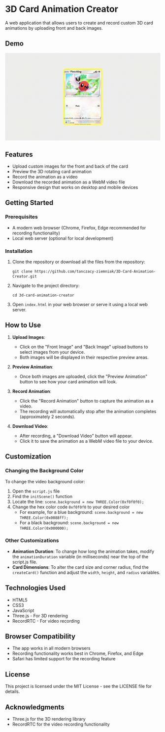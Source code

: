 # 3D Card Animation Creator

A web application that allows users to create and record custom 3D card animations by uploading front and back images.

## Demo

![Alt Text](https://github.com/tanczacy-ziemniak/3D-Card-Animation-Creator/blob/main/demo/card-animation-720p.gif)

## Features

- Upload custom images for the front and back of the card
- Preview the 3D rotating card animation
- Record the animation as a video
- Download the recorded animation as a WebM video file
- Responsive design that works on desktop and mobile devices


## Getting Started

### Prerequisites

- A modern web browser (Chrome, Firefox, Edge recommended for recording functionality)
- Local web server (optional for local development)

### Installation

1. Clone the repository or download all the files from the repository:
   ```
   git clone https://github.com/tanczacy-ziemniak/3D-Card-Animation-Creator.git
   ```

2. Navigate to the project directory:
   ```
   cd 3d-card-animation-creator
   ```

3. Open `index.html` in your web browser or serve it using a local web server.

## How to Use

1. **Upload Images**: 
   - Click on the "Front Image" and "Back Image" upload buttons to select images from your device.
   - Both images will be displayed in their respective preview areas.

2. **Preview Animation**: 
   - Once both images are uploaded, click the "Preview Animation" button to see how your card animation will look.

3. **Record Animation**: 
   - Click the "Record Animation" button to capture the animation as a video.
   - The recording will automatically stop after the animation completes (approximately 2 seconds).

4. **Download Video**: 
   - After recording, a "Download Video" button will appear.
   - Click it to save the animation as a WebM video file to your device.

## Customization

### Changing the Background Color

To change the video background color:

1. Open the `script.js` file
2. Find the `initScene()` function
3. Locate the line: `scene.background = new THREE.Color(0xf0f0f0);`
4. Change the hex color code `0xf0f0f0` to your desired color
   - For example, for a blue background: `scene.background = new THREE.Color(0x0088ff);`
   - For a black background: `scene.background = new THREE.Color(0x000000);`

### Other Customizations

- **Animation Duration**: To change how long the animation takes, modify the `animationDuration` variable (in milliseconds) near the top of the script.js file.
- **Card Dimensions**: To alter the card size and corner radius, find the `createCard()` function and adjust the `width`, `height`, and `radius` variables.

## Technologies Used

- HTML5
- CSS3
- JavaScript
- Three.js - For 3D rendering
- RecordRTC - For video recording

## Browser Compatibility

- The app works in all modern browsers
- Recording functionality works best in Chrome, Firefox, and Edge
- Safari has limited support for the recording feature

## License

This project is licensed under the MIT License - see the LICENSE file for details.

## Acknowledgments

- Three.js for the 3D rendering library
- RecordRTC for the video recording functionality
